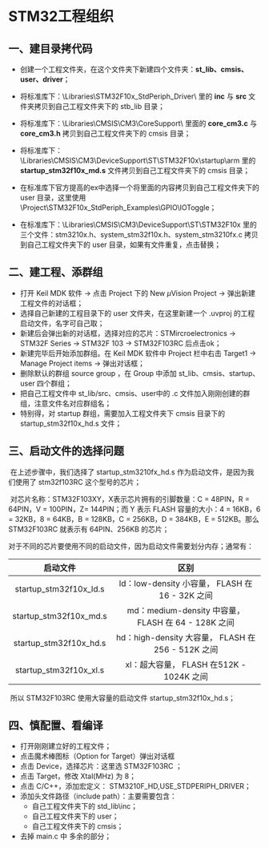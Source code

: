 # STM32工程组织

## 一、建目录拷代码

- 创建一个工程文件夹，在这个文件夹下新建四个文件夹：**st_lib、cmsis、user、driver**；

- 将标准库下：\Libraries\STM32F10x_StdPeriph_Driver\ 里的 **inc** 与 **src** 文件夹拷贝到自己工程文件夹下的 stb_lib 目录；
- 将标准库下：\Libraries\CMSIS\CM3\CoreSupport\ 里面的 **core_cm3.c** 与 **core_cm3.h** 拷贝到自己工程文件夹下的 cmsis 目录；
- 将标准库下：\Libraries\CMSIS\CM3\DeviceSupport\ST\STM32F10x\startup\arm 里的 **startup_stm32f10x_md.s** 文件拷贝到自己工程文件夹下的 cmsis 目录；
- 在标准库下官方提高的ex中选择一个将里面的内容拷贝到自己工程文件夹下的 user 目录，这里使用\Project\STM32F10x_StdPeriph_Examples\GPIO\IOToggle；
- 在标准库下：\Libraries\CMSIS\CM3\DeviceSupport\ST\STM32F10x 里的三个文件：stm3210x.h、system_stm32f10x.h、system_stm3210fx.c 拷贝到自己工程文件夹下的 user 目录，如果有文件重复，点击替换；



## 二、建工程、添群组

- 打开 Keil MDK 软件 $\to$ 点击 Project 下的 New  $\mu$Vision Project $\to$ 弹出新建工程文件的对话框；
- 选择自己新建的工程目录下的 user 文件夹，在这里新建一个 .uvproj 的工程启动文件，名字可自己取；
- 新建后会弹出新的对话框，选择对应的芯片：STMircroelectronics $\to$ STM32F Series $\to$ STM32F 103 $\to$ STM32F103RC 后点击ok；
- 新建完毕后开始添加群组。在 Keil MDK 软件中 Project 栏中右击 Target1 $\to$ Manage Project items $\to$ 弹出对话框；
- 删除默认的群组 source group ，在 Group 中添加 st_lib、cmsis、startup、user 四个群组；
- 把自己工程文件中 st_lib/src、cmsis、user中的 .c 文件加入刚刚创建的群组，注意文件名对应群组名；
- 特别得，对 startup 群组，需要加入工程文件夹下 cmsis 目录下的 startup_stm32f10x_hd.s 文件；



## 三、启动文件的选择问题

​	在上述步骤中，我们选择了 startup_stm3210fx_hd.s 作为启动文件，是因为我们使用了 stm32f103RC 这个型号的芯片；

​	对芯片名称：STM32F103XY，X表示芯片拥有的引脚数量：C = 48PIN，R = 64PIN，V = 100PIN，Z= 144PIN；而 Y 表示 FLASH 容量的大小：4 = 16KB，6 = 32KB，8 = 64KB，B = 128KB，C = 256KB，D = 384KB，E = 512KB。那么 STM32F103RC 就表示有 64PIN、256KB 的芯片；

​	对于不同的芯片要使用不同的启动文件，因为启动文件需要划分内存；通常有：

|        启动文件        |                         区别                         |
| :--------------------: | :--------------------------------------------------: |
| startup_stm32f10x_ld.s |  ld：low-density  小容量，  FLASH 在 16 - 32K 之间   |
| startup_stm32f10x_md.s | md：medium-density 中容量，  FLASH 在 64 - 128K 之间 |
| startup_stm32f10x_hd.s |  hd：high-density 大容量，  FLASH 在256 - 512K 之间  |
| startup_stm32f10x_xl.s |      xl：超大容量，  FLASH 在512K - 1024K 之间       |

​	所以 STM32F103RC 使用大容量的启动文件 startup_stm32f10x_hd.s；



## 四、慎配置、看编译

- 打开刚刚建立好的工程文件；
- 点击魔术棒图标（Option for Target）弹出对话框
- 点击 Device，选择芯片：这里选 STM32F103RC ；
- 点击 Target，修改 Xtal(MHz) 为 8；
- 点击 C/C++，添加宏定义： STM3210F_HD,USE_STDPERIPH_DRIVER；
- 添加头文件路径（include path）：主要需要包含：
    - 自己工程文件夹下的 std_lib\inc；
    - 自己工程文件夹下的 user；
    - 自己工程文件夹下的 cmsis；
- 去掉 main.c 中 多余的部分；